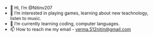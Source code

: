 - 👋 Hi, I’m @Nitinv207
- 👀 I’m interested in playing games, learning about new teachnology, listen to music.
- 🌱 I’m currently learning coding, computer languages.
- 📫 How to reach me my email - verma.512nitin@gmail.com
